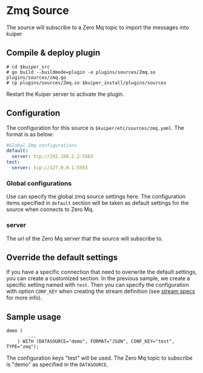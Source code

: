 # Zmq Source

The source will subscribe to a Zero Mq topic to import the messages into kuiper

## Compile & deploy plugin

```shell
# cd $kuiper_src
# go build --buildmode=plugin -o plugins/sources/Zmq.so plugins/sources/zmq.go
# cp plugins/sources/Zmq.so $kuiper_install/plugins/sources
```

Restart the Kuiper server to activate the plugin.

## Configuration

The configuration for this source is ``$kuiper/etc/sources/zmq.yaml``. The format is as below:

```yaml
#Global Zmq configurations
default:
  server: tcp://192.168.2.2:5563  
test:
  server: tcp://127.0.0.1:5563
```
### Global configurations

Use can specify the global zmq source settings here. The configuration items specified in ``default`` section will be taken as default settings for the source when connects to Zero Mq.

### server

The url of the Zero Mq server that the source will subscribe to.

## Override the default settings

If you have a specific connection that need to overwrite the default settings, you can create a customized section. In the previous sample, we create a specific setting named with ``test``.  Then you can specify the configuration with option ``CONF_KEY`` when creating the stream definition (see [stream specs](../../sqls/streams.md) for more info).

## Sample usage

```
demo (
		...
	) WITH (DATASOURCE="demo", FORMAT="JSON", CONF_KEY="test", TYPE="zmq");
```

The configuration keys "test" will be used. The Zero Mq topic to subscribe is "demo" as specified in the ``DATASOURCE``.

